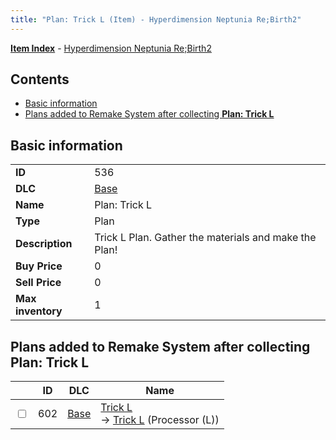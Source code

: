 ```yaml
---
title: "Plan: Trick L (Item) - Hyperdimension Neptunia Re;Birth2"
---
```


[**Item Index**](/neptunia/rb2/item/index.html) - [Hyperdimension Neptunia Re;Birth2](/neptunia/rb2)

## Contents

- [Basic information](#basic-information)
- [Plans added to Remake System after collecting **Plan: Trick L**](#plans-added-to-remake-system-after-collecting-plan-trick-l)

## Basic information

|   |   |
| -- | -- |
| **ID** | 536 |
| **DLC** | [Base](/neptunia/rb2/dlc/0-base.html) |
| **Name** | Plan: Trick L |
| **Type** | Plan |
| **Description** | Trick L Plan. Gather the materials and make the Plan! |
| **Buy Price** | 0 |
| **Sell Price** | 0 |
| **Max inventory** | 1 |

## Plans added to Remake System after collecting **Plan: Trick L**

|    | ID | DLC | Name |
| -- | -- | --- | ---- |
| <input type="checkbox" id="rb2-remake-0-602" class="trackbox" /> | 602 | [Base](/neptunia/rb2/dlc/0-base.html) | [Trick L](/neptunia/rb2/remake/0-602-trick-l.html)<br />→ [Trick L](/neptunia/rb2/item/0-3389-trick-l.html) (Processor (L)) |